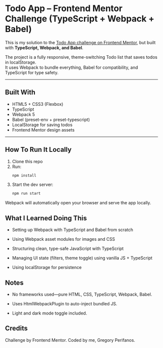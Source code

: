 # Todo App – Frontend Mentor Challenge (TypeScript + Webpack + Babel)

This is my solution to the [Todo App challenge on Frontend Mentor](https://www.frontendmentor.io/challenges/todo-app-Su1_KokOW), but built with **TypeScript, Webpack, and Babel**.

The project is a fully responsive, theme-switching Todo list that saves todos in localStorage.  
It uses Webpack to bundle everything, Babel for compatibility, and TypeScript for type safety.

---

## Built With

- HTML5 + CSS3 (Flexbox)
- TypeScript
- Webpack 5
- Babel (preset-env + preset-typescript)
- LocalStorage for saving todos
- Frontend Mentor design assets

---

## How To Run It Locally

1. Clone this repo
2. Run:
   ```bash
   npm install
3. Start the dev server:
    ```bash
    npm run start
Webpack will automatically open your browser and serve the app locally.

 ## What I Learned Doing This
- Setting up Webpack with TypeScript and Babel from scratch

- Using Webpack asset modules for images and CSS

- Structuring clean, type-safe JavaScript with TypeScript

- Managing UI state (filters, theme toggle) using vanilla JS + TypeScript

- Using localStorage for persistence

## Notes

* No frameworks used—pure HTML, CSS, TypeScript, Webpack, Babel.

* Uses HtmlWebpackPlugin to auto-inject bundled JS.

* Light and dark mode toggle included.

## Credits
Challenge by Frontend Mentor.
Coded by me, Gregory Perifanos.